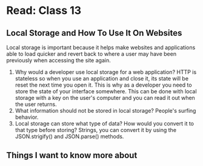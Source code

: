 # Read: Class 13

## Local Storage and How To Use It On Websites

Local storage is important because it helps make websites and applications able to load quicker and revert back to where a user may have been previously when accessing the site again. 

1. Why would a developer use local storage for a web application? HTTP is stateless so when you use an application and close it, its state will be reset the next time you open it.  This is why as a developer you need to store the state of your interface somewhere. This can be done with local storage with a key on the user's computer and you can read it out when the user returns.
2. What information should not be stored in local storage? People's surfing behavior.
3. Local storage can store what type of data? How would you convert it to that type before storing? Strings, you can convert it by using the JSON.strigify() and JSON.parse() methods.

## Things I want to know more about
